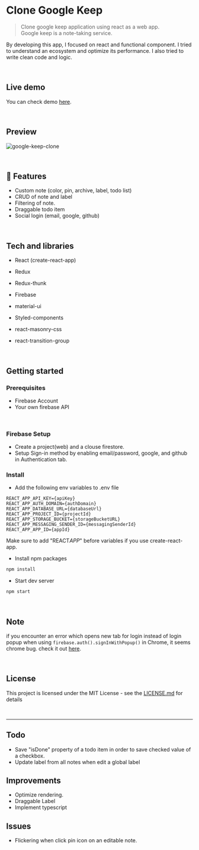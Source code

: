 # Clone Google Keep

> Clone google keep application using react as a web app.<br>
> Google keep is a note-taking service.

By developing this app, I focused on react and functional component. I tried to understand an ecosystem and optimize its performance. I also tried to write clean code and logic.

<br>

## Live demo

You can check demo [here](https://clone-google-keep.netlify.app).

<br>

## Preview

![google-keep-clone](https://user-images.githubusercontent.com/55128990/94229615-fe6d8d80-ff3a-11ea-93f9-3ae250be241e.gif)

<br>

## 💫 Features

- Custom note (color, pin, archive, label, todo list)
- CRUD of note and label
- Filtering of note.
- Draggable todo item
- Social login (email, google, github)

<br>

## Tech and libraries

- React (create-react-app)
- Redux
- Redux-thunk
- Firebase

- material-ui
- Styled-components
- react-masonry-css
- react-transition-group

<br>

## Getting started

### Prerequisites

- Firebase Account
- Your own firebase API

<br>

### Firebase Setup

- Create a project(web) and a clouse firestore.
- Setup Sign-in method by enabling email/password, google, and github in Authentication tab.

### Install

- Add the following env variables to .env file

```
REACT_APP_API_KEY={apiKey}
REACT_APP_AUTH_DOMAIN={authDomain}
REACT_APP_DATABASE_URL={databaseUrl}
REACT_APP_PROJECT_ID={projectId}
REACT_APP_STORAGE_BUCKET={storageBucketURL}
REACT_APP_MESSAGING_SENDER_ID={messagingSenderId}
REACT_APP_APP_ID={appId}
```

Make sure to add "REACT*APP*" before variables if you use create-react-app.

- Install npm packages

```bash
npm install
```

- Start dev server

```bash
npm start
```

<br>

## Note

if you encounter an error which opens new tab for login instead of login popup when using `firebase.auth().signInWithPopup()` in Chrome, it seems chrome bug. check it out [here](https://github.com/firebase/firebase-js-sdk/issues/63).

<br>

## License

This project is licensed under the MIT License - see the [LICENSE.md](https://github.com/suyeonme/google-keep-clone/blob/e501a45b719258c1a1e2de9ac9ddb2233b9d8d88/LICENSE.md) for details

<br>

---

## Todo

- Save "isDone" property of a todo item in order to save checked value of a checkbox.
- Update label from all notes when edit a global label

## Improvements

- Optimize rendering.
- Draggable Label
- Implement typescript

## Issues

- Flickering when click pin icon on an editable note.
